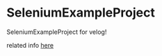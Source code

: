 # SeleniumExampleProject
SeleniumExampleProject for velog!

related info [here](https://velog.io/@chacha/%ED%85%8C%EC%8A%A4%ED%8A%B8-%EC%9E%90%EB%8F%99%ED%99%94-tool-%EC%A0%95%EB%A6%AC-3%ED%83%84-Selenium%EC%8A%A4%ED%81%AC%EB%A6%BD%ED%8A%B8-%EC%9E%91%EC%84%B1%ED%95%B4%EB%B3%B4%EA%B8%B0-guk591xxov)
